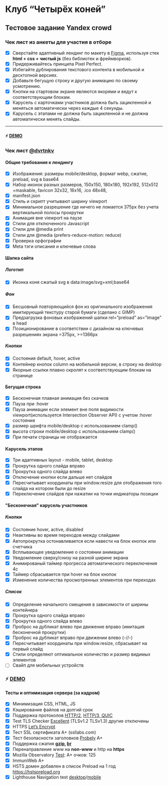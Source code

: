 <style>
b { color: blue }
g { color: green }
</style>

# Клуб “Четырёх коней”

## Тестовое задание Yandex crowd

### Чек лист из анкеты для участия в отборе

- [x] Сверстайте адаптивный лендинг по макету в [Figma](https://www.figma.com/file/mbUi7prsyinFITFz5Rmzy8/%D0%94%D0%B8%D0%B7%D0%B0%D0%B9%D0%BD-%D0%B4%D0%BB%D1%8F-%D0%B2%D0%B5%D1%80%D1%81%D1%82%D0%BA%D0%B8-%7C-%D0%A2%D0%B5%D1%81%D1%82%D0%BE%D0%B2%D1%8B%D0%B9-%D0%BB%D0%B5%D0%BD%D0%B4%D0%B8%D0%BD%D0%B3?type=design&node-id=69-1068&mode=design&t=7OOmQFDjnTFNN3Lv-0), используя стек **html + css + чистый js** (без библиотек и фреймворков).
- [x] Придерживайтесь принципа Pixel Perfect.
- [x] Избегайте дублирования текстового контента в мобильной и десктопной версиях.
- [x] Добавьте бегущую строку и другую анимацию по своему усмотрению.
- [x] Кнопки на стартовом экране являются якорями и ведут к соответствующим блокам.
- [x] Карусель с карточками участников должна быть зацикленной и меняться автоматически через каждые 4 секунды.
- [x] Карусель с этапами не должна быть зацикленной и не должна автоматически менять слайды.

---

#### :zap: [DEMO](https://collarslab.com/chess/index.html)

### Чек лист [@dvrtnkv](https://github.com/dvrtnkv)

#### Общие требования к лендингу

- [x] Изображения: размеры mobile/desktop, формат webp, сжатие, preload, svg в base64
- [x] Набор иконок разных размеров, 150x150, 180x180, 192x192, 512x512 +maskable, favicon 32x32, 16x16, .ico 48x48,
- [x] manifest.json
- [x] Стиль и скрипт учитывают ширину viewport
- [x] Минимальное разрешение где ничего не ломается 375px без учета вертикальной полосы прокрутки
- [x] Анимация вне viewport на паузе
- [x] Стили для отключенного Javascript
- [x] Стили для @media print
- [x] Стили для @media (prefers-reduce-motion: reduce)
- [x] Проверка орфографии
- [x] Meta тэги описания и ключевые слова

#### Шапка сайта

##### Логотип

- [x] Иконка коня cжатый svg в data:image/svg+xml;base64

##### Фон

- [x] Бесшовный повторяющийся фон из оригинального изображения имитирующий текстуру старой бумаги (сделано с GIMP)
- [x] Предзагрузка фоновых изображений шапки rel=”preload” as=”image” в head
- [x] Позиционирование в соответствии с дизайном на ключевых разрешениях экрана =375px, >=1366px

##### Кнопки

- [x] Состояния default, hover, active
- [x] Контейнер кнопок column на мобильной версии, в строку на desktop
- [x] Якорные ссылки плавно скролят к соответствующим блокам на странице

#### Бегущая строка

- [x] Бесконечная плавная анимация без скачков
- [x] Пауза при :hover
- [x] Пауза анимации если элемент вне поля видимости viewport(используется Intersection Observer API) с учетом :hover состояния
- [x] размер шрифта mobile/desktop с использованием clamp()
- [x] высота строки mobile/desktop с использованием clamp()
- [x] При печати страницы не отображается

#### Карусель этапов

- [x] Три адаптивных layout - mobile, tablet, desktop
- [x] Прокрутка одного слайда вправо
- [x] Прокрутка одного слайда влево
- [x] Отключение кнопки если дальше нет слайдов
- [x] Пересчитывает координаты при window.resize для отображения того слайда на котором были до resize
- [x] Переключение слайдов при нажатии на точки индикаторы позиции

#### "Бесконечная" карусель участников

##### Кнопки

- [x] Состояние hover, active, disabled
- [x] Неактивны во время переходов между слайдами
- [x] Автопрокрутка остонавливается если навести на блок кнопок или счетчика
- [x] Всплывающее уведомление о состоянии анимации
- [x] Уведомление сверху/снизу на разной ширине экрана
- [x] Анимированый таймер прогресса автоматического переключения 4с
- [x] Таймер сбрасывается при hover на блок кнопок
- [x] Изменение количества просмотренных элементов при переходах

##### Список

- [x] Определение начального смещения в зависимости от ширины контейнера
- [x] Прокрутка одного слайда вправо
- [x] Прокрутка одного слайда влево
- [x] Проброс на дубликат влево при движение вправо (имитация бесконечной прокрутки)
- [x] Проброс на дубликат вправо при движении влево (-//-)
- [x] Пересчитывает координаты при window.resize, сбрасывает на первый слайд
- [x] Стили определяют оптимальное количество и размер видимых элементов
- [ ] Свайп для мобильных устройств

### :zap: [DEMO](https://collarslab.com/chess/)

#### Тесты и оптимизация сервера (за кадром)

- [x] Минимизация CSS, HTML, JS
- [x] Кэширование файлов на долгий срок
- [x] Поддержка протоколов [HTTP/2](https://www.ipvoid.com/http2-test/), [HTTP/3, QUIC](https://http3check.net/?host=collarslab.com)
- [x] Test TLS Checker [Excellent](https://www.ipvoid.com/tls-checker/) (TLSv1.2 TLSv1.3) другие отключены
- [x] HTTPS [Let’s Encrypt](https://letsencrypt.org/ru/)
- [x] Тест SSL сертификата A+ (ssllabs.com)
- [x] Тест безопасности заголовков [Probely](https://securityheaders.com/?q=https%3A%2F%2Fcollarslab.com%2Fchess%2F&hide=on&followRedirects=on) A+
- [x] Поддержка сжатия **[gzip](https://www.ipvoid.com/gzip-test/), [br](https://www.ipvoid.com/brotli-test/)**
- [x] Перенаправление www на **non-www** и http на **https**
- [x] Mozilla Observatory [Test](https://observatory.mozilla.org/analyze/collarslab.com): A+ очков: 125
- [x] ImmuniWeb A+
- [x] HSTS домен добавлен в список Preload на 1 год https://hstspreload.org
- [x] Lighthouse Navigation test [desktop](https://pagespeed.web.dev/analysis/https-collarslab-com-chess/pbw5j8u0mj?form_factor=desktop)/[mobile](https://pagespeed.web.dev/analysis/https-collarslab-com-chess/pbw5j8u0mj?form_factor=mobile)
